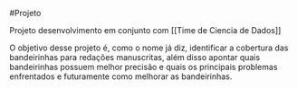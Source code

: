#Projeto 

Projeto desenvolvimento em conjunto com [[Time de Ciencia de Dados]]

O objetivo desse projeto é, como o nome já diz, identificar a cobertura das bandeirinhas para redações manuscritas, além disso apontar quais bandeirinhas possuem melhor precisão e quais os principais problemas enfrentados e futuramente como melhorar as bandeirinhas.